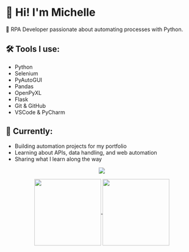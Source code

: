 # 👋 Hi! I'm Michelle

🎯 RPA Developer passionate about automating processes with Python.

## 🛠️ Tools I use:
- Python
- Selenium
- PyAutoGUI
- Pandas
- OpenPyXL
- Flask
- Git & GitHub
- VSCode & PyCharm

## 🚀 Currently:
- Building automation projects for my portfolio  
- Learning about APIs, data handling, and web automation  
- Sharing what I learn along the way

  
<p align="center">
  <a href="https://skillicons.dev">
    <img src="https://skillicons.dev/icons?i=py,flask,git,pycharm,vscode&theme=light" />
  </a>
</p>

<p align="center">
  <a href="https://github.com/michellesanseverino">
  <img height=175 align="center" src="https://github-readme-stats.vercel.app/api?username=michellesanseverino&show_icons=true&theme=transparent" />
</a>
<a href="https://github.com/michellesanseverino">
  <img height=175 align="center" src="https://github-readme-stats.vercel.app/api/top-langs/?username=michellesanseverino&hide_progress=true&langs_count=8&card_width=320" />
</a>
</p>
